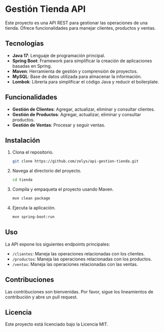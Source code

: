 # Gestión Tienda API

Este proyecto es una API REST para gestionar las operaciones de una tienda. Ofrece funcionalidades para manejar clientes, productos y ventas.

## Tecnologías

- **Java 17**: Lenguaje de programación principal.
- **Spring Boot**: Framework para simplificar la creación de aplicaciones basadas en Spring.
- **Maven**: Herramienta de gestión y comprensión de proyectos.
- **MySQL**: Base de datos utilizada para almacenar la información.
- **Lombok**: Librería para simplificar el código Java y reducir el boilerplate.

## Funcionalidades

- **Gestión de Clientes**: Agregar, actualizar, eliminar y consultar clientes.
- **Gestión de Productos**: Agregar, actualizar, eliminar y consultar productos.
- **Gestión de Ventas**: Procesar y seguir ventas.

## Instalación

1. Clona el repositorio.
   ```bash
   git clone https://github.com/zelys/api-gestion-tienda.git
   ```

2. Navega al directorio del proyecto.
   ```bash
   cd tienda
   ```

3. Compila y empaqueta el proyecto usando Maven.
   ```bash
   mvn clean package
   ```

4. Ejecuta la aplicación.
   ```bash
   mvn spring-boot:run
   ```

## Uso

La API expone los siguientes endpoints principales:

- `/clientes`: Maneja las operaciones relacionadas con los clientes.
- `/productos`: Maneja las operaciones relacionadas con los productos.
- `/ventas`: Maneja las operaciones relacionadas con las ventas.

## Contribuciones

Las contribuciones son bienvenidas. Por favor, sigue los lineamientos de contribución y abre un pull request.

## Licencia

Este proyecto está licenciado bajo la Licencia MIT.


